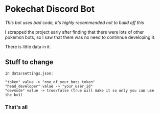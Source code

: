 # Pokechat Discord Bot

*This bot uses bad code, it's highly recommended not to build off this*

I scrapped the project early after finding that there were lots of other pokemon bots, so I saw that there was no need to continnue developing it.

There is little data in it.

## Stuff to change
```
In data/settings.json:

"token" value -> "one_of_your_bots_token"
"head_developer" value -> "your_user_id"
"devmode" value -> true/false (true will make it so only you can use the bot)
```

### That's all